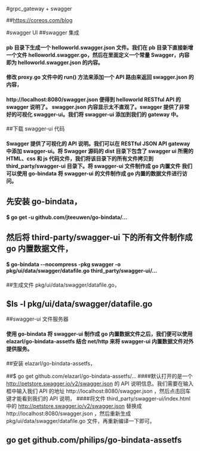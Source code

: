 
#grpc_gateway + swagger


##https://coreos.com/blog

#swagger UI
##swagger 集成
 #### pb 目录下生成一个 helloworld.swagger.json 文件。我们在 pb 目录下直接新增一个文件 helloworld.swagger.go，然后在里面定义一个常量 Swagger，内容即为 helloworld.swagger.json 的内容。
 #### 修改 proxy.go 文件中的 run() 方法来添加一个 API 路由来返回 swagger.json 的内容，
 ####  http://localhost:8080/swagger.json 便得到 helloworld RESTful API 的 swagger 说明了。 swagger.json 内容显示太不直观了。swagger 提供了非常好的可视化 swagger-ui。我们将 swagger-ui 添加到我们的 gateway 中。

##下载 swagger-ui 代码

 #### Swagger 提供了可视化的 API 说明。我们可以在 RESTful JSON API gateway 中添加 swagger-ui。将 Swagger 源码的 dist 目录下包含了 swagger ui 所需的 HTML、css 和 js 代码文件，我们将该目录下的所有文件拷贝到 third_party/swagger-ui 目录下。将 swagger-ui 文件制作成 go 内置文件 我们可以使用 go-bindata 将 swagger-ui 的文件制作成 go 内置的数据文件进行访问。

## 先安装 go-bindata，

 #### $ go get -u github.com/jteeuwen/go-bindata/...
## 然后将 third-party/swagger-ui 下的所有文件制作成 go 内置数据文件，

 #### $ go-bindata --nocompress -pkg swagger -o pkg/ui/data/swagger/datafile.go third_party/swagger-ui/...
##生成文件 pkg/ui/data/swagger/datafile.go，

## $ls -l pkg/ui/data/swagger/datafile.go 
##swagger-ui 文件服务器

 #### 使用 go-bindata 将 swagger-ui 制作成 go 内置数据文件之后，我们便可以使用 elazarl/go-bindata-assetfs 结合 net/http 来将 swagger-ui 内置数据文件对外提供服务。

##安装 elazarl/go-bindata-assetfs，

##$ go get github.com/elazarl/go-bindata-assetfs/...
####默认打开的是一个 http://petstore.swagger.io/v2/swagger.json 的 API 说明信息。我们需要在输入框中输入我们 API 的地址 http://localhost:8080/swagger.json ，然后点击回车键才能看到我们的 API 说明，
####将文件 third_party/swagger-ui/index.html 中的 http://petstore.swagger.io/v2/swagger.json 替换成 http://localhost:8080/swagger.json ，然后重新生成 pkg/ui/data/swagger/datafile.go 文件，再重新编译一下即可。

## go get github.com/philips/go-bindata-assetfs

